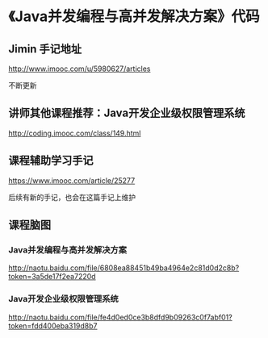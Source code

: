 # 《Java并发编程与高并发解决方案》代码

## Jimin 手记地址

http://www.imooc.com/u/5980627/articles

不断更新

## 讲师其他课程推荐：Java开发企业级权限管理系统

http://coding.imooc.com/class/149.html

## 课程辅助学习手记

https://www.imooc.com/article/25277

后续有新的手记，也会在这篇手记上维护

## 课程脑图

### Java并发编程与高并发解决方案
http://naotu.baidu.com/file/6808ea88451b49ba4964e2c81d0d2c8b?token=3a5de17f2ea7220d

### Java开发企业级权限管理系统
http://naotu.baidu.com/file/fe4d0ed0ce3b8dfd9b09263c0f7abf01?token=fdd400eba319d8b7

